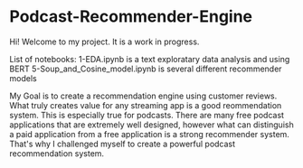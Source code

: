 # Podcast-Recommender-Engine

Hi! Welcome to my project. It is a work in progress.

List of notebooks:
1-EDA.ipynb is a text exploratary data analysis and using BERT 
5-Soup_and_Cosine_model.ipynb is several different recommender models


My Goal is to create a recommendation engine using customer reviews. What truly creates value for any streaming app is a good reommendation system. This is especially true for podcasts. There are many free podcast applications that are extremely well designed, however what can distinguish a paid application from a free application is a strong recommender system. That's why I challenged myself to create a powerful podcast recommendation system.
